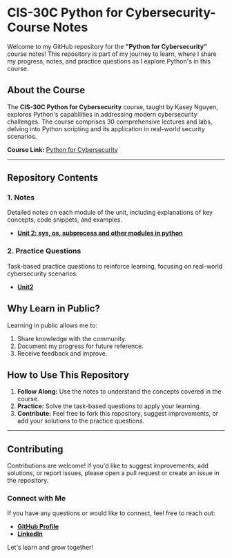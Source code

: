 # CIS-30C Python for Cybersecurity- Course Notes

Welcome to my GitHub repository for the **"Python for Cybersecurity"** course notes! This repository is part of my journey to learn, where I share my progress, notes, and practice questions as I explore Python's in this course.

## About the Course

The **CIS-30C Python for Cybersecurity** course, taught by Kasey Nguyen, explores Python's capabilities in addressing modern cybersecurity challenges. The course comprises 30 comprehensive lectures and labs, delving into Python scripting and its application in real-world security scenarios. 

**Course Link:** [Python for Cybersecurity](https://youtu.be/irNFpsNcHhE?si=0RnxFclPbNpctqBe)

---

## Repository Contents

### 1. **Notes**
Detailed notes on each module of the unit, including explanations of key concepts, code snippets, and examples.

- **[Unit 2: sys, os, subprocess and other modules in python](Notes/Unit2)**

### 2. **Practice Questions**
Task-based practice questions to reinforce learning, focusing on real-world cybersecurity scenarios:

- **[Unit2](Practice/Unit_2_Practice_Questions)**

## Why Learn in Public?

Learning in public allows me to:

1. Share knowledge with the community.
2. Document my progress for future reference.
3. Receive feedback and improve.

## How to Use This Repository

1. **Follow Along:** Use the notes to understand the concepts covered in the course.
2. **Practice:** Solve the task-based questions to apply your learning.
3. **Contribute:** Feel free to fork this repository, suggest improvements, or add your solutions to the practice questions.

---

## Contributing

Contributions are welcome! If you'd like to suggest improvements, add solutions, or report issues, please open a pull request or create an issue in the repository.

### Connect with Me

If you have any questions or would like to connect, feel free to reach out:

- **[GitHub Profile](https://github.com/MannuMourya)**
- **[LinkedIn](https://www.linkedin.com/in/mannumourya/)**

Let's learn and grow together!
